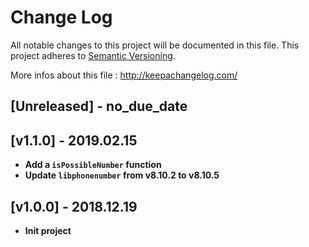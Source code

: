 # Change Log
All notable changes to this project will be documented in this file.
This project adheres to [Semantic Versioning](http://semver.org/).

More infos about this file : http://keepachangelog.com/

## [Unreleased] - no_due_date

## [v1.1.0] - 2019.02.15

- **Add a `isPossibleNumber` function**
- **Update `libphonenumber` from v8.10.2 to v8.10.5**

## [v1.0.0] - 2018.12.19

- **Init project**